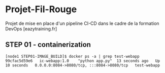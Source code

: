 # Projet-Fil-Rouge
Projet de mise en place d'un pipeline CI-CD dans le cadre de la formation DevOps [eazytraining.fr]

STEP 01 - containerization
--------------------------

```
[node1 STEP01-IMAGE_BUILD]$ docker ps -a | grep test-webapp
99cfac5d59e6   ic-webapp:1.0    "python app.py"  13 seconds ago   Up 10 seconds   0.0.0.0:8084->8080/tcp, :::8084->8080/tcp   test-webapp
```
